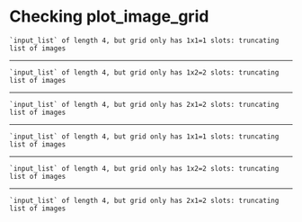 # Checking plot_image_grid

    `input_list` of length 4, but grid only has 1x1=1 slots: truncating list of images

---

    `input_list` of length 4, but grid only has 1x2=2 slots: truncating list of images

---

    `input_list` of length 4, but grid only has 2x1=2 slots: truncating list of images

---

    `input_list` of length 4, but grid only has 1x1=1 slots: truncating list of images

---

    `input_list` of length 4, but grid only has 1x2=2 slots: truncating list of images

---

    `input_list` of length 4, but grid only has 2x1=2 slots: truncating list of images

